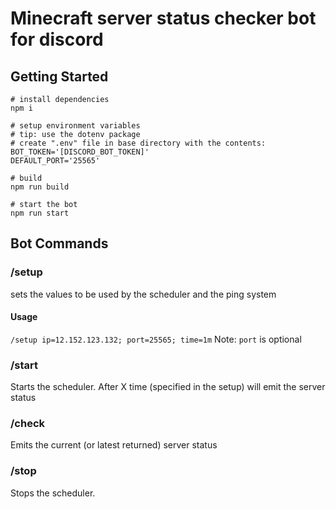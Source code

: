 # Minecraft server status checker bot for discord

## Getting Started

```
# install dependencies
npm i

# setup environment variables
# tip: use the dotenv package
# create ".env" file in base directory with the contents:
BOT_TOKEN='[DISCORD_BOT_TOKEN]'
DEFAULT_PORT='25565'

# build
npm run build

# start the bot
npm run start
```

## Bot Commands

### /setup

sets the values to be used by the scheduler and the ping system

#### Usage

`/setup ip=12.152.123.132; port=25565; time=1m`
Note: `port` is optional

### /start

Starts the scheduler.
After X time (specified in the setup) will emit the server status

### /check

Emits the current (or latest returned) server status

### /stop

Stops the scheduler.
